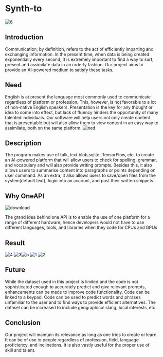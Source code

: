 # Synth-to
![6](https://user-images.githubusercontent.com/129653582/230728813-896d9229-d49a-452e-b308-99728affbbfb.png)
## Introduction
  Communication, by definition, refers to the act of efficiently imparting and exchanging information. In the present time, when data is being created exponentially every second, it is extremely important to find a way to sort, present and assimilate data in an orderly fashion. Our project aims to provide an AI-powered medium to satisfy these tasks.  
## Need
  English is at present the language most commonly used to communicate regardless of platform or profession. This, however, is not favorable to a lot of non-native English speakers. Presentation is the key for any thought or idea to come into effect, but lack of fluency hinders the opportunity of many talented individuals. Our software will help users not only create content that is presentable but will also allow them to view content in an easy way to assimilate, both on the same platform.
![ned](https://user-images.githubusercontent.com/129653582/230728906-3811772a-7f27-493d-87d3-1ac588663515.jpg)
## Description
  The program makes use of talk, text blob,sqlite, TensorFlow, etc. to create an AI-powered platform that will allow users to check for spelling, grammar, and vocabulary and will also provide writing prompts. Besides this, it also allows users to summarise content into paragraphs or points depending on user command. As an extra, it also allows users to save/open files from the system(default text), login into an account, and post their written snippets.  
## Why OneAPI
![download](https://user-images.githubusercontent.com/129653582/230730293-6c7f0ba6-c255-4c73-b3c7-2be1221b6f44.jpg)

The grand idea behind one API is to enable the use of one platform for a range of different hardware, hence developers would not have to use different languages, tools, and libraries when they code for CPUs and GPUs
## Result
![4](https://user-images.githubusercontent.com/129653582/230728840-8dfd905a-6188-45ec-a22b-017d28cdf8ca.png)
![3](https://user-images.githubusercontent.com/129653582/230728838-1f83ea70-4d93-4871-9220-237f926645be.png)![5](https://user-images.githubusercontent.com/129653582/230728843-9250bdea-cbf8-43d1-8dcb-67aa9e523daa.png)
![1](https://user-images.githubusercontent.com/129653582/230728849-26dabe57-911f-4e1b-9742-5fab81a8e28a.png)
![2](https://user-images.githubusercontent.com/129653582/230728851-e696551b-16e0-4371-a8a1-5b2c4d983c9d.png)
## Future
  While the dataset used in this project is limited and the code is not sophisticated enough to accurately predict and give relevant prompts, enhancements can be made to improve code functionality. Code can be linked to a keypad. Code can be used to predict words and phrases unfamiliar to the user and to find ways to provide efficient alternatives. The dataset can be increased to include geographical slang, local interests, etc.  
## Conclusion
  Our project will maintain its relevance as long as one tries to create or learn. It can be of use to people regardless of profession, field, language proficiency, and inclinations. It is also vastly useful for the proper use of skill and talent.
